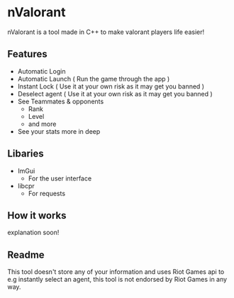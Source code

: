 # nValorant
nValorant is a tool made in C++ to make valorant players life easier!

## Features

- Automatic Login
- Automatic Launch ( Run the game through the app )
- Instant Lock ( Use it at your own risk as it may get you banned )
- Deselect agent ( Use it at your own risk as it may get you banned )
- See Teammates & opponents
  - Rank
  - Level
  - and more
- See your stats more in deep

## Libaries

- ImGui
  - For the user interface
- libcpr
  - For requests

## How it works
explanation soon!

## Readme

This tool doesn't store any of your information and uses Riot Games api to e.g instantly select an agent, this tool is not endorsed by Riot Games in any way.

